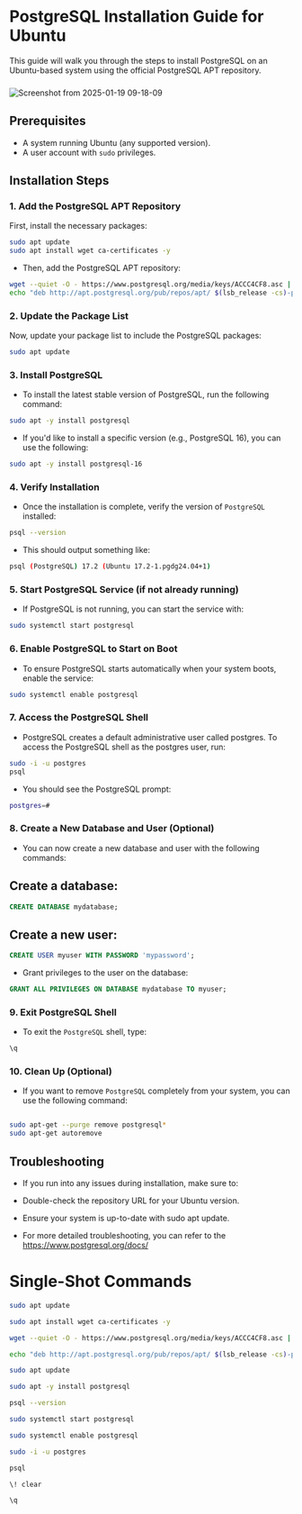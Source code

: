 # PostgreSQL Installation Guide for Ubuntu

This guide will walk you through the steps to install PostgreSQL on an Ubuntu-based system using the official PostgreSQL APT repository. 

###
![Screenshot from 2025-01-19 09-18-09](https://github.com/user-attachments/assets/e29e0b1c-54bb-4379-b9e7-142dae4d6a41)
###

## Prerequisites

- A system running Ubuntu (any supported version).
- A user account with `sudo` privileges.

## Installation Steps

### 1. Add the PostgreSQL APT Repository

First, install the necessary packages:

```bash
sudo apt update
sudo apt install wget ca-certificates -y
```
- Then, add the PostgreSQL APT repository:

```bash
wget --quiet -O - https://www.postgresql.org/media/keys/ACCC4CF8.asc | sudo apt-key add -
echo "deb http://apt.postgresql.org/pub/repos/apt/ $(lsb_release -cs)-pgdg main" | sudo tee /etc/apt/sources.list.d/pgdg.list
```
### 2. Update the Package List
Now, update your package list to include the PostgreSQL packages:

```bash
sudo apt update
```
### 3. Install PostgreSQL
- To install the latest stable version of PostgreSQL, run the following command:

```bash
sudo apt -y install postgresql
```
- If you'd like to install a specific version (e.g., PostgreSQL 16), you can use the following:

```bash
sudo apt -y install postgresql-16
```
### 4. Verify Installation
- Once the installation is complete, verify the version of `PostgreSQL` installed:

```bash
psql --version
```
- This should output something like:

```bash
psql (PostgreSQL) 17.2 (Ubuntu 17.2-1.pgdg24.04+1)
```
### 5. Start PostgreSQL Service (if not already running)
- If PostgreSQL is not running, you can start the service with:

```bash
sudo systemctl start postgresql
```
### 6. Enable PostgreSQL to Start on Boot
- To ensure PostgreSQL starts automatically when your system boots, enable the service:

```bash
sudo systemctl enable postgresql
```
### 7. Access the PostgreSQL Shell
- PostgreSQL creates a default administrative user called postgres. To access the PostgreSQL shell as the postgres user, run:

```bash
sudo -i -u postgres
psql
```
- You should see the PostgreSQL prompt:

```bash
postgres=#
```
### 8. Create a New Database and User (Optional)
- You can now create a new database and user with the following commands:

## Create a database:

```sql
CREATE DATABASE mydatabase;
```
## Create a new user:

```sql
CREATE USER myuser WITH PASSWORD 'mypassword';
```
- Grant privileges to the user on the database:

```sql
GRANT ALL PRIVILEGES ON DATABASE mydatabase TO myuser;
```
### 9. Exit PostgreSQL Shell
- To exit the `PostgreSQL` shell, type:

```sql
\q
```
### 10. Clean Up (Optional)
- If you want to remove `PostgreSQL` completely from your system, you can use the following command:

```bash

sudo apt-get --purge remove postgresql*
sudo apt-get autoremove
```
## Troubleshooting
- If you run into any issues during installation, make sure to:

- Double-check the repository URL for your Ubuntu version.
- Ensure your system is up-to-date with sudo apt update.
- For more detailed troubleshooting, you can refer to the https://www.postgresql.org/docs/


# Single-Shot Commands 
```bash
sudo apt update

sudo apt install wget ca-certificates -y

wget --quiet -O - https://www.postgresql.org/media/keys/ACCC4CF8.asc | sudo apt-key add -

echo "deb http://apt.postgresql.org/pub/repos/apt/ $(lsb_release -cs)-pgdg main" | sudo tee /etc/apt/sources.list.d/pgdg.list

sudo apt update

sudo apt -y install postgresql

psql --version

sudo systemctl start postgresql

sudo systemctl enable postgresql

sudo -i -u postgres

psql

\! clear

\q


```
